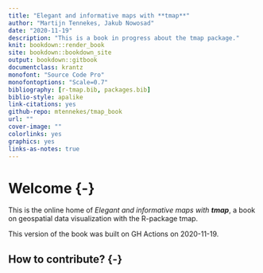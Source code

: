 ```yaml
--- 
title: "Elegant and informative maps with **tmap**"
author: "Martijn Tennekes, Jakub Nowosad"
date: "2020-11-19"
description: "This is a book in progress about the tmap package."
knit: bookdown::render_book
site: bookdown::bookdown_site
output: bookdown::gitbook
documentclass: krantz
monofont: "Source Code Pro"
monofontoptions: "Scale=0.7"
bibliography: [r-tmap.bib, packages.bib]
biblio-style: apalike
link-citations: yes
github-repo: mtennekes/tmap_book
url: ""
cover-image: ""
colorlinks: yes
graphics: yes
links-as-notes: true
---
```




# Welcome {-}
This is the online home of *Elegant and informative maps with **tmap***, a book on geospatial data visualization with the R-package tmap.

This version of the book was built on GH Actions on 2020-11-19.

## How to contribute? {-}
